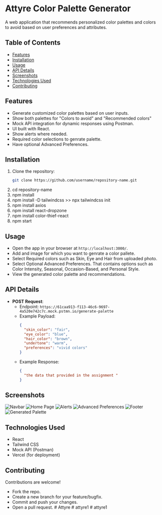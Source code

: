 # Attyre Color Palette Generator
A web application that recommends personalized color palettes and colors to avoid based on user preferences and attributes.


## Table of Contents
- [Features](#features)
- [Installation](#installation)
- [Usage](#usage)
- [API Details](#api-details)
- [Screenshots](#screenshots)
- [Technologies Used](#technologies-used)
- [Contributing](#contributing)


## Features
- Generate customized color palettes based on user inputs.
- Show both palettes for "Colors to avoid" and "Recommended colors"
- Mock API integration for dynamic responses using Postman.
- UI built with React.
- Show alerts where needed.
- Required color selections to genrate palette.
- Have optional Advanced Preferences.


## Installation
1. Clone the repository:
   ```bash
   git clone https://github.com/username/repository-name.git
2. cd repository-name
3. npm install
4. npm install -D tailwindcss >> npx tailwindcss init
 5. npm install axios  <!-- for api calls -->
6. npm install react-dropzone <!-- for File handling and image upload -->
7. npm install  color-thief-react <!-- for Image analysis (for basic color extraction) -->
8. npm start


## Usage
- Open the app in your browser at `http://localhost:3000/`.
- Add and image for which you want to genrate a color pallete.
- Select Required colors such as Skin, Eye and Hair  from uploaded photo.
- Select Optional Advanced Preferences. That contains options such as Color Intensity, Seasonal, Occasion-Based, and Personal Style.
- View the generated color palette and recommendations.


## API Details
- **POST Request**:
  - Endpoint: `https://61caa913-f113-46c6-9697-4a520e742c7c.mock.pstmn.io/generate-palette`
  - Example Payload:
    ```json
    {
      "skin_color": "fair",
      "eye_color": "blue",
      "hair_color": "brown",
      "undertone": "warm",
      "preferences": "vivid colors"
    }
    ```
  - Example Response:
    ```json
    {
      "the data that provided in the assignment "
    }
    ```
## Screenshots
![Navbar](./public/screenshots/Navbar.png)
![Home Page](./public/screenshots/HomePage.png)
![Alerts](./public/screenshots/Alert.png)
![Advanced Preferences](./public/screenshots/AdvancedPreferences.png)
![Footer](./public/screenshots/Footer.png)
![Generated Palette](./public/screenshots/ColorPalette.png)


## Technologies Used
- React
- Tailwind CSS
- Mock API (Postman)
- Vercel (for deployment)


## Contributing
Contributions are welcome!  
- Fork the repo.
- Create a new branch for your feature/bugfix.
- Commit and push your changes.
- Open a pull request.
#   A t t y r e  
 #   a t t y r e 1  
 #   a t t y r e 1  
 